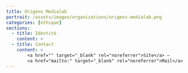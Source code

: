 ```yaml
---
title: Origens Medialab
portrait: /assets/images/organizations/origens-medialab.png
categories: [ethique]
sections:
  - title: Identité
    content: >
  - title: Contact
    content: >
        <a href="" target="_blank" rel="noreferrer">Site</a> –
        <a href="mailto:" target="_blank" rel="noreferrer">Mail</a>
---
```


